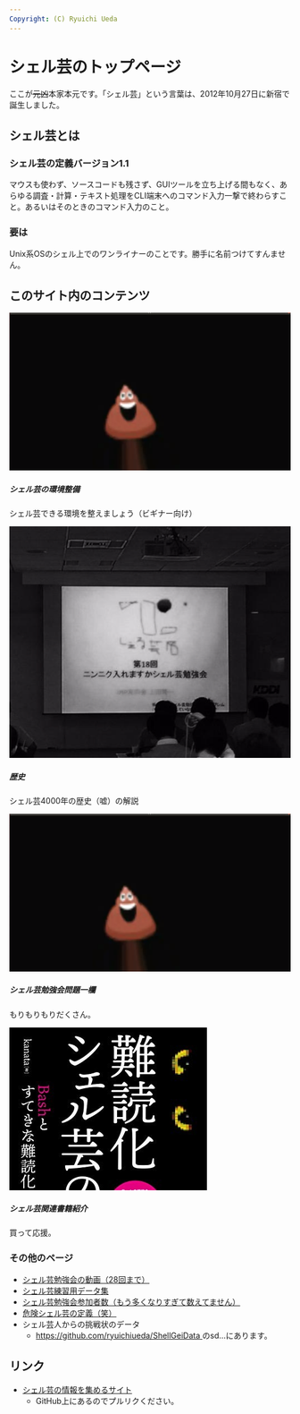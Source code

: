 ```yaml
---
Copyright: (C) Ryuichi Ueda
---
```



# シェル芸のトップページ

ここが~~元凶~~本家本元です。「シェル芸」という言葉は、2012年10月27日に新宿で誕生しました。

## シェル芸とは

### シェル芸の定義バージョン1.1

マウスも使わず、ソースコードも残さず、GUIツールを立ち上げる間もなく、あらゆる調査・計算・テキスト処理をCLI端末へのコマンド入力一撃で終わらすこと。あるいはそのときのコマンド入力のこと。

### 要は

Unix系OSのシェル上でのワンライナーのことです。勝手に名前つけてすんません。

## このサイト内のコンテンツ

<div class="card mb-3">
  <div class="row no-gutters">
    <div class="col-md-4">
      <a href="/?page=shellgei_env"><img class="card-img-top" src="/pages/01434/smile-unko.png" alt="うんこ"></a>
    </div>
    <div class="col-md-8">
      <div class="card-body">
        <h5 class="card-title">シェル芸の環境整備</h5>
        <p class="card-text">シェル芸できる環境を整えましょう（ビギナー向け）</p>
      </div>
    </div>
  </div>
</div>

<div class="card mb-3">
  <div class="row no-gutters">
    <div class="col-md-4">
      <a href="/?page=08865"><img class="card-img-top" src="/pages/01434/shellgei-emblem.png" alt="sh民祭"></a>
    </div>
    <div class="col-md-8">
      <div class="card-body">
        <h5 class="card-title">歴史</h5>
        <p class="card-text">シェル芸4000年の歴史（嘘）の解説</p>
      </div>
    </div>
  </div>
</div>

<div class="card mb-3">
  <div class="row no-gutters">
    <div class="col-md-4">
      <a href="/?page=00684"><img class="card-img-top" src="/pages/01434/smile-unko.png" alt="うんこ"></a>
    </div>
    <div class="col-md-8">
      <div class="card-body">
        <h5 class="card-title">シェル芸勉強会問題一欄</h5>
        <p class="card-text">もりもりもりだくさん。</p>
      </div>
    </div>
  </div>
</div>

<div class="card mb-3">
  <div class="row no-gutters">
    <div class="col-md-4">
      <a href="/?page=shellgei_books"><img class="card-img-top" src="/pages/01434/nandoku.jpg" alt="本"></a>
    </div>
    <div class="col-md-8">
      <div class="card-body">
        <h5 class="card-title">シェル芸関連書籍紹介</h5>
        <p class="card-text">買って応援。</p>
      </div>
    </div>
  </div>
</div>

### その他のページ

* [シェル芸勉強会の動画（28回まで）](/?page=09678)
* [シェル芸練習用データ集](/?page=05649)
* [シェル芸勉強会参加者数（もう多くなりすぎて数えてません）](/?page=05567)
* [危険シェル芸の定義（笑）](/?page=03752)
* シェル芸人からの挑戦状のデータ
    * [https://github.com/ryuichiueda/ShellGeiData <i class="fa fa-external-link"></i>](https://github.com/ryuichiueda/ShellGeiData) のsd...にあります。

## リンク

* [シェル芸の情報を集めるサイト](https://shellgei.github.io/info/)
  * GitHub上にあるのでプルリクください。


